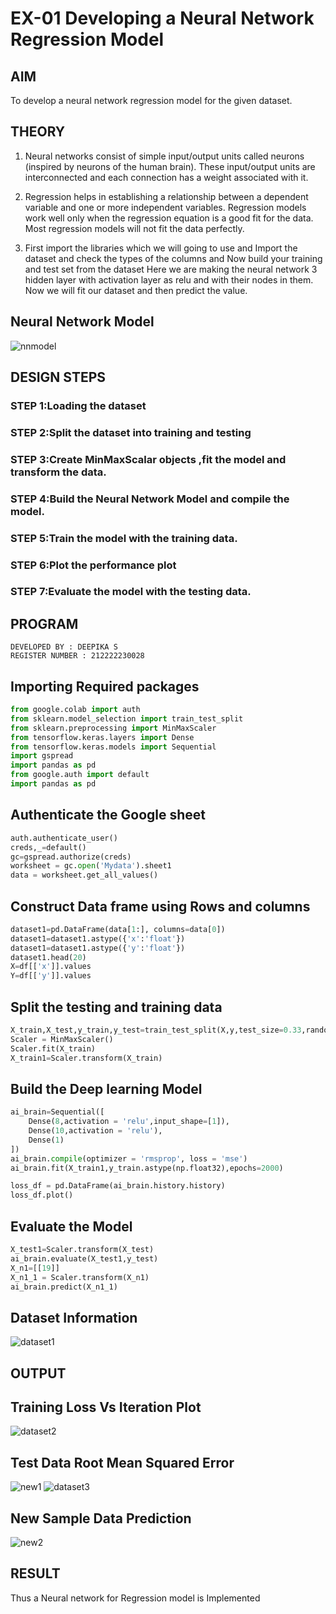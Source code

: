 # EX-01 Developing a Neural Network Regression Model
## AIM

To develop a neural network regression model for the given dataset.

## THEORY

1) Neural networks consist of simple input/output units called neurons (inspired by neurons of the human brain). These input/output units are interconnected and each connection has a weight associated with it.

2) Regression helps in establishing a relationship between a dependent variable and one or more independent variables. Regression models work well only when the regression equation is a good fit for the data. Most regression models will not fit the data perfectly.

3) First import the libraries which we will going to use and Import the dataset and check the types of the columns and Now build your training and test set from the dataset Here we are making the neural network 3 hidden layer with activation layer as relu and with their nodes in them. Now we will fit our dataset and then predict the value.

## Neural Network Model
![nnmodel](https://github.com/user-attachments/assets/7c0831b3-40a8-4dff-932c-d6356c446b16)

## DESIGN STEPS
### STEP 1:Loading the dataset
### STEP 2:Split the dataset into training and testing
### STEP 3:Create MinMaxScalar objects ,fit the model and transform the data.
### STEP 4:Build the Neural Network Model and compile the model.
### STEP 5:Train the model with the training data.
### STEP 6:Plot the performance plot
### STEP 7:Evaluate the model with the testing data.
## PROGRAM
```
DEVELOPED BY : DEEPIKA S
REGISTER NUMBER : 212222230028
```

## Importing Required packages
```py
from google.colab import auth
from sklearn.model_selection import train_test_split
from sklearn.preprocessing import MinMaxScaler
from tensorflow.keras.layers import Dense
from tensorflow.keras.models import Sequential
import gspread
import pandas as pd
from google.auth import default
import pandas as pd
```

## Authenticate the Google sheet
```py
auth.authenticate_user()
creds,_=default()
gc=gspread.authorize(creds)
worksheet = gc.open('Mydata').sheet1
data = worksheet.get_all_values()
```
## Construct Data frame using Rows and columns
```py
dataset1=pd.DataFrame(data[1:], columns=data[0])
dataset1=dataset1.astype({'x':'float'})
dataset1=dataset1.astype({'y':'float'})
dataset1.head(20)
X=df[['x']].values
Y=df[['y']].values
```
## Split the testing and training data
```py
X_train,X_test,y_train,y_test=train_test_split(X,y,test_size=0.33,random_state=33)
Scaler = MinMaxScaler()
Scaler.fit(X_train)
X_train1=Scaler.transform(X_train)
```
## Build the Deep learning Model
```py
ai_brain=Sequential([
    Dense(8,activation = 'relu',input_shape=[1]),
    Dense(10,activation = 'relu'),
    Dense(1)
])
ai_brain.compile(optimizer = 'rmsprop', loss = 'mse')
ai_brain.fit(X_train1,y_train.astype(np.float32),epochs=2000)

loss_df = pd.DataFrame(ai_brain.history.history)
loss_df.plot()
```

## Evaluate the Model
```py
X_test1=Scaler.transform(X_test)
ai_brain.evaluate(X_test1,y_test)
X_n1=[[19]]
X_n1_1 = Scaler.transform(X_n1)
ai_brain.predict(X_n1_1)
```
## Dataset Information
![dataset1](https://github.com/user-attachments/assets/acb50f99-c29f-48bc-af25-9cd189e1ee42)
## OUTPUT
## Training Loss Vs Iteration Plot
![dataset2](https://github.com/user-attachments/assets/3cdf42dd-9b3c-4b79-84f6-a031898a72be)
## Test Data Root Mean Squared Error
![new1](https://github.com/user-attachments/assets/a7192941-6e51-4eba-b2a5-c5e3d545eb36)
![dataset3](https://github.com/user-attachments/assets/f76d458f-c816-44b2-ba40-ec0e93f3163f)
## New Sample Data Prediction
![new2](https://github.com/user-attachments/assets/ef3babf6-01a7-4ad3-8a64-4289449cb55f)

## RESULT
Thus a Neural network for Regression model is Implemented
